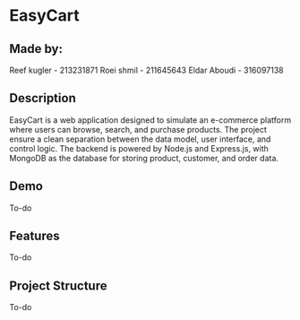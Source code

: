 # EasyCart

## Made by:
Reef kugler - 213231871
Roei shmil - 211645643
Eldar Aboudi - 316097138

## Description
EasyCart is a web application designed to simulate an e-commerce platform where users can browse, search, and purchase products.
The project ensure a clean separation between the data model, user interface, and control logic. The backend is powered by Node.js and Express.js, with MongoDB as the database for storing product, customer, and order data.

## Demo
To-do
## Features
To-do
## Project Structure
To-do
